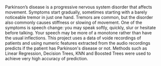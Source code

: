 Parkinson’s disease is a progressive nervous system disorder that affects movement. Symptoms start gradually, sometimes starting with a barely noticeable tremor in just one hand. Tremors are common, but the disorder also commonly causes stiffness or slowing of movement. One of the symptoms is speech change: you may speak softly, quickly, slur or hesitate before talking. Your speech may be more of a monotone rather than have the usual inflections. This project uses a data of voide recordings of patients and using numeric features extracted from the audio recordings predicts if the patient has Parkinson's disease or not. Methods such as Linear Regression, Decision Trees, KNN and Boosted Trees were used to achieve very high accuracy of prediction.
